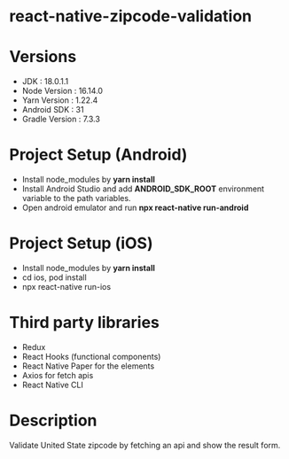 # react-native-zipcode-validation

# Versions
- JDK : 18.0.1.1
- Node Version : 16.14.0
- Yarn Version : 1.22.4
- Android SDK : 31
- Gradle Version : 7.3.3

# Project Setup (Android)
- Install node_modules by **yarn install**
- Install Android Studio and add **ANDROID_SDK_ROOT** environment variable to the path variables.
- Open android emulator and run **npx react-native run-android**

# Project Setup (iOS)
- Install node_modules by **yarn install**
- cd ios, pod install
- npx react-native run-ios

# Third party libraries
- Redux
- React Hooks (functional components)
- React Native Paper for the elements
- Axios for fetch apis
- React Native CLI

# Description
Validate United State zipcode by fetching an api and show the result form.